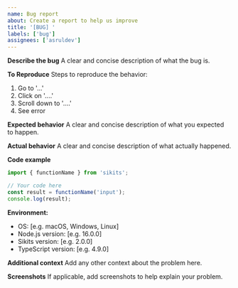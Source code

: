 ```yaml
---
name: Bug report
about: Create a report to help us improve
title: '[BUG] '
labels: ['bug']
assignees: ['asruldev']
---
```


**Describe the bug**
A clear and concise description of what the bug is.

**To Reproduce**
Steps to reproduce the behavior:
1. Go to '...'
2. Click on '....'
3. Scroll down to '....'
4. See error

**Expected behavior**
A clear and concise description of what you expected to happen.

**Actual behavior**
A clear and concise description of what actually happened.

**Code example**
```typescript
import { functionName } from 'sikits';

// Your code here
const result = functionName('input');
console.log(result);
```

**Environment:**
 - OS: [e.g. macOS, Windows, Linux]
 - Node.js version: [e.g. 16.0.0]
 - Sikits version: [e.g. 2.0.0]
 - TypeScript version: [e.g. 4.9.0]

**Additional context**
Add any other context about the problem here.

**Screenshots**
If applicable, add screenshots to help explain your problem. 